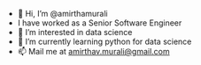 - 👋 Hi, I’m @amirthamurali
- I have worked as a Senior Software Engineer 
- 👀 I’m interested in data science
- 🌱 I’m currently learning python for data science
- 📫 Mail me at amirthav.murali@gmail.com

<!---
amirthamurali/amirthamurali is a ✨ special ✨ repository because its `README.md` (this file) appears on your GitHub profile.
You can click the Preview link to take a look at your changes.
--->
